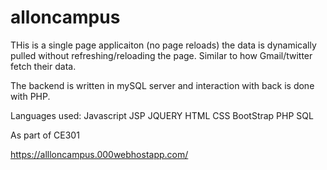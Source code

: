 # alloncampus
THis is a single page applicaiton (no page reloads) the data is dynamically pulled without refreshing/reloading the page. 
Similar to how Gmail/twitter fetch their data.

The backend is written in mySQL server and interaction with back is done with PHP.

Languages used:
Javascript
JSP
JQUERY
HTML
CSS
BootStrap
PHP
SQL

As part of CE301

https://allloncampus.000webhostapp.com/
